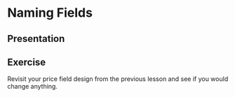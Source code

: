 # Naming Fields

## Presentation

## Exercise

Revisit your price field design from the previous lesson and see if you would change anything.
